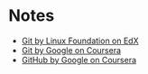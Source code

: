 # Notes

- [Git by Linux Foundation on EdX](Git%20and%20GitHub/Git%20(Linux%20Foundation).md)
- [Git by Google on Coursera](Git%20and%20GitHub/Git%20(Google).md)
- [GitHub by Google on Coursera](Git%20and%20GitHub/GitHub.md)

